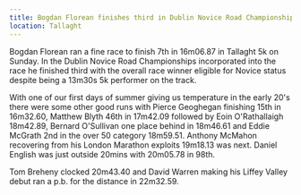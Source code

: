```yaml
---
title: Bogdan Florean finishes third in Dublin Novice Road Championships
location: Tallaght
---
```


Bogdan Florean ran a fine race to finish 7th in 16m06.87 in Tallaght 5k on Sunday. In
the Dublin Novice Road Championships incorporated into the race he finished third with
the overall race winner eligible for Novice status despite being a 13m30s 5k performer
on the track.

With one of our first days of summer giving us temperature in the early 20's there were
some other good runs with Pierce Geoghegan finishing 15th in 16m32.60, Matthew Blyth 46th
in 17m42.09 followed by Eoin O'Rathallaigh 18m42.89, Bernard O'Sullivan one place behind in
18m46.61 and Eddie McGrath 2nd in the over 50 category 18m59.51. Anthony McMahon recovering
from his London Marathon exploits 19m18.13 was next. Daniel English was just outside 20mins
with 20m05.78 in 98th.

Tom Breheny clocked 20m43.40 and David Warren making his Liffey Valley debut ran a p.b.
for the distance in 22m32.59.
